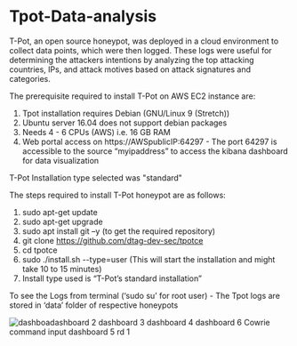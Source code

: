 # Tpot-Data-analysis
T-Pot, an open source honeypot, was deployed in a cloud environment to collect data points, which were then logged. These logs were useful for determining the attackers intentions by analyzing the top attacking countries, IPs, and attack motives based on attack signatures and categories.

The prerequisite required to install T-Pot on AWS EC2 instance are:
1. Tpot installation requires Debian (GNU/Linux 9 (Stretch))
2. Ubuntu server 16.04 does not support debian packages
3. Needs 4 - 6 CPUs (AWS) i.e. 16 GB RAM
4. Web portal access on https://AWSpublicIP:64297 - The port 64297 is accessible to the source “myipaddress” to access the kibana dashboard for data visualization

T-Pot Installation type selected was "standard"

The steps required to install T-Pot honeypot are as follows:
1. sudo apt-get update
2. sudo apt-get upgrade
3. sudo apt install git –y (to get the required repository)
4. git clone https://github.com/dtag-dev-sec/tpotce
5. cd tpotce
6. sudo ./install.sh --type=user (This will start the installation and might take 10 to 15 minutes)
7. Install type used is “T-Pot’s standard installation”

To see the Logs from terminal (‘sudo su’ for root user) - The Tpot logs are stored in ‘data’ folder of respective honeypots

![dashboa![dashboard 2](https://user-images.githubusercontent.com/73482919/114270179-9854dd80-9a28-11eb-8351-c480e1236105.png)
![dashboard 3](https://user-images.githubusercontent.com/73482919/114270180-9d199180-9a28-11eb-9e57-f64329ffbc74.png)
![dashboard 4](https://user-images.githubusercontent.com/73482919/114270183-a145af00-9a28-11eb-96f6-3e4826173934.png)
![dashboard 6 Cowrie command input](https://user-images.githubusercontent.com/73482919/114270189-a9055380-9a28-11eb-8f79-ec13ade85c28.png)
![dashboard 5](https://user-images.githubusercontent.com/73482919/114270193-adca0780-9a28-11eb-9e69-766a11751703.png)
rd 1](https://user-images.githubusercontent.com/73482919/114270169-8b37ee80-9a28-11eb-80dd-12c3e232a786.png)
